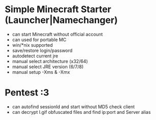 Simple Minecraft Starter (Launcher|Namechanger)
=========

 * can start Minecraft without official account
 * can used for portable MC
 * win/*nix supported
 * save/restore login/password
 * autodetect current jre
 * manual select architecture (x32/64)
 * manual select JRE version (6/7/8)
 * manual setup -Xms & -Xmx

Pentest :3
=========
 * can autofind sessionId and start without MD5 check client
 * can decrypt I.gif obfuscated files and find ip:port and Server alias